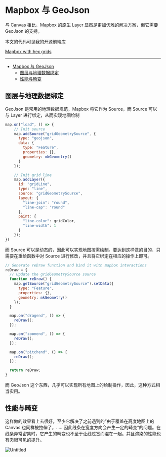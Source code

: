 # Mapbox 与 GeoJson

与 Canvas 相比，Mapbox 的原生 Layer 显然是更加优雅的解决方案，但它需要 GeoJson 的支持。

本文的代码可见我的开源前端库

[Mapbox with hex grids](https://observablehq.com/@listenzcc/mapbox-with-hex-grids)

---
- [Mapbox 与 GeoJson](#mapbox-与-geojson)
  - [图层与地理数据绑定](#图层与地理数据绑定)
  - [性能与畸变](#性能与畸变)

## 图层与地理数据绑定

GeoJson 是常用的地理数据规范，Mapbox 将它作为 Source，而 Source 可以与 Layer 进行绑定，从而实现地图绘制

```jsx
map.on("load", () => {
    // Init source
    map.addSource("gridGeometrySource", {
      type: "geojson",
      data: {
        type: "Feature",
        properties: {},
        geometry: mkGeometry()
      }
    });

    // Init grid line
    map.addLayer({
      id: "gridLine",
      type: "line",
      source: "gridGeometrySource",
      layout: {
        "line-join": "round",
        "line-cap": "round"
      },
      paint: {
        "line-color": gridColor,
        "line-width": 1
      }
    });
})
```

而 Source 可以是动态的，因此可以实现地图按需绘制。要达到这样做的目的，只需要在重绘函数中对 Source 进行修改，并且将它绑定在相应的操作上即可。

```jsx
// Generate reDraw function and bind it with mapbox interactions
reDraw = {
  // Update the gridGeometrySource source
  function reDraw() {
    map.getSource("gridGeometrySource").setData({
      type: "Feature",
      properties: {},
      geometry: mkGeometry()
    });
  }

  map.on("dragend", () => {
    reDraw();
  });

  map.on("zoomend", () => {
    reDraw();
  });

  map.on("pitchend", () => {
    reDraw();
  });

  return reDraw;
}
```

而 GeoJson 这个东西，几乎可以实现所有地图上的绘制操作，因此，这种方式相当实用。

## 性能与畸变

这样做的效果看上去很好，至少它解决了之前遇到的“由于覆盖在高度地图上的 Canvas 也同样被拉伸了，……因此线条在宽度方向会产生一定的畸变”的问题。在线条异常密集时，它产生的畸变也不至于让线过宽而混在一起。并且渲染的性能也有肉眼可见的提升。

![Untitled](Mapbox%20%E4%B8%8E%20GeoJson%20eba7cbf567264003bb07d75acaca4479/Untitled.png)